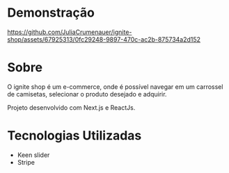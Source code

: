 # Demonstração

https://github.com/JuliaCrumenauer/ignite-shop/assets/67925313/0fc29248-9897-470c-ac2b-875734a2d152


# Sobre

O ignite shop é um e-commerce, onde é possível navegar em um carrossel de camisetas, selecionar o produto desejado e adquirir. 

Projeto desenvolvido com Next.js e ReactJs.

# Tecnologias Utilizadas
- Keen slider
- Stripe
  
